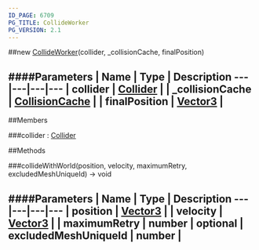 ```yaml
---
ID_PAGE: 6709
PG_TITLE: CollideWorker
PG_VERSION: 2.1
---
```

##new [CollideWorker](page.php?p=6709)(collider, _collisionCache, finalPosition)

####Parameters
 | Name | Type | Description
---|---|---|---
 | collider | [Collider](page.php?p=6705) | 
 | _collisionCache | [CollisionCache](page.php?p=6708) | 
 | finalPosition | [Vector3](page.php?p=6751) | 
---

##Members

###collider : [Collider](page.php?p=6705)




##Methods

###collideWithWorld(position, velocity, maximumRetry, excludedMeshUniqueId) &rarr; void

####Parameters
 | Name | Type | Description
---|---|---|---
 | position | [Vector3](page.php?p=6751) | 
 | velocity | [Vector3](page.php?p=6751) | 
 | maximumRetry | number | 
optional | excludedMeshUniqueId | number | 
---
